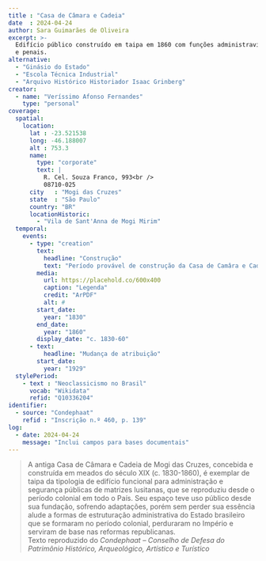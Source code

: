 ```yaml
---
title : "Casa de Câmara e Cadeia"
date  : 2024-04-24
author: Sara Guimarães de Oliveira
excerpt: >-
  Edifício público construído em taipa em 1860 com funções administravias
  e penais.
alternative:
  - "Ginásio do Estado"
  - "Escola Técnica Industrial" 
  - "Arquivo Histórico Historiador Isaac Grinberg"
creator:
  - name: "Veríssimo Afonso Fernandes"
    type: "personal"
coverage:
  spatial:
    location:
      lat : -23.521538  
      long: -46.188007
      alt : 753.3
      name:
        type: "corporate"
        text: |
          R. Cel. Souza Franco, 993<br />
          08710-025
      city   : "Mogi das Cruzes"
      state  : "São Paulo"
      country: "BR"
      locationHistoric:
        - "Vila de Sant'Anna de Mogi Mirim"
  temporal:
    events:
      - type: "creation"
        text:
          headline: "Construção"
          text: "Período provável de construção da Casa de Camâra e Cadeia de Mogi das Cruzes"
        media:
          url: https://placehold.co/600x400
          caption: "Legenda"
          credit: "ArPDF"
          alt: #
        start_date:
          year: "1830"
        end_date:
          year: "1860"
        display_date: "c. 1830-60"
      - text:
          headline: "Mudança de atribuição"
        start_date:
          year: "1929"
  stylePeriod:
    - text : "Neoclassicismo no Brasil"
      vocab: "Wikidata"
      refid: "Q10336204"
identifier:
  - source: "Condephaat"
    refid : "Inscrição n.º 460, p. 139"
log:
  - date: 2024-04-24
    message: "Inclui campos para bases documentais"
---
```


<blockquote>
A antiga Casa de Câmara e Cadeia de Mogi das Cruzes, concebida e
construída em meados do século XIX (c. 1830-1860), é exemplar de taipa
da tipologia de edifício funcional para administração e segurança
públicas de matrizes lusitanas, que se reproduziu desde o período
colonial em todo o País. Seu espaço teve uso público desde sua fundação,
sofrendo adaptações, porém sem perder sua essência alude a formas de
estruturação administrativa do Estado brasileiro que se formaram no
período colonial, perduraram no Império e serviram de base nas reformas
republicanas.

  <footer class="figure-caption">Texto reproduzido
  do <cite>Condephaat – Conselho de Defesa do Patrimônio Histórico,
  Arqueológico, Artístico e Turístico</cite></footer>
</blockquote>
